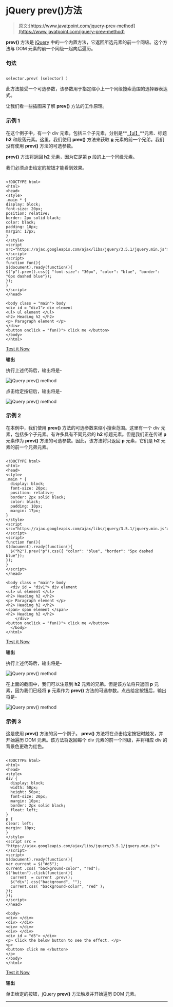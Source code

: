 # jQuery prev()方法

> 原文:[https://www.javatpoint.com/jquery-prev-method](https://www.javatpoint.com/jquery-prev-method)

**prev()** 方法是 [jQuery](https://www.javatpoint.com/jquery-tutorial) 中的一个内置方法，它返回所选元素的前一个同级。这个方法与 DOM 元素的前一个同级一起向后遍历。

### 句法

```

selector.prev( [selector] )

```

此方法接受一个可选参数，该参数用于指定缩小上一个同级搜索范围的选择器表达式。

让我们看一些插图来了解 **prev()** 方法的工作原理。

### 示例 1

在这个例子中，有一个 div 元素，包括三个子元素，分别是**[【ul】](https://www.javatpoint.com/html-unordered-list)**元素、标题 **h2** 和段落元素。这里，我们使用 **prev()** 方法来获取 **[p](https://www.javatpoint.com/html-paragraph)** 元素的前一个兄弟。我们没有使用 **prev()** 方法的可选参数。

**prev()** 方法将返回 **[h2](https://www.javatpoint.com/html-heading)** 元素，因为它是第 **p** 段的上一个同级元素。

我们必须点击给定的按钮才能看到效果。

```

<!DOCTYPE html>
<html>
<head>
<style>
.main * {
display: block;
font-size: 20px;
position: relative;
border: 2px solid black;
color: black;
padding: 10px;
margin: 17px;
}
</style>
<script src="https://ajax.googleapis.com/ajax/libs/jquery/3.5.1/jquery.min.js"></script>
<script>
function fun(){
$(document).ready(function(){
$("p").prev().css({ "font-size": "30px", "color": "blue", "border": "6px dashed blue"});
});
}
</script>
</head>

<body class = "main"> body
<div id = "div1"> div element
<ul> ul element </ul>
<h2> Heading h2 </h2>
<p> Paragraph element </p>
</div>
<button onclick = "fun()"> click me </button>
</body>
</html>

```

[Test it Now](https://www.javatpoint.com/oprweb/test.jsp?filename=jquery-prev-method1)

**输出**

执行上述代码后，输出将是-

![jQuery prev() method](../Images/a045a80896c23e9627181c5476c986b1.png)

点击给定按钮后，输出将是-

![jQuery prev() method](../Images/b4055f740ae9e37276c28b8e914cb39c.png)

### 示例 2

在本例中，我们使用 **prev()** 方法的可选参数来缩小搜索范围。这里有一个 div 元素，包括多个子元素。有许多具有不同兄弟的 **h2** 标题元素。但是我们正在传递 **p** 元素作为 **prev()** 方法的可选参数。因此，该方法将只返回 **p** 元素，它们是 **h2** 元素的前一个兄弟元素。

```

<!DOCTYPE html>
<html>
<head>
<style>
.main * { 
  display: block;
  font-size: 20px;
  position: relative;
  border: 2px solid black;
  color: black; 
  padding: 10px;
  margin: 17px;
}
</style>
<script src="https://ajax.googleapis.com/ajax/libs/jquery/3.5.1/jquery.min.js"></script>
<script>
function fun(){
$(document).ready(function(){
  $("h2").prev("p").css({ "color": "blue", "border": "5px dashed blue"});
});
}
</script>
</head>

<body class = "main"> body
  <div id = "div1"> div element
<ul> ul element </ul>
<h2> Heading h2 </h2>
<p> Paragraph element </p>
<h2> Heading h2 </h2>
<span> span element </span>
<h2> Heading h2 </h2>
	</div>
<button onclick = "fun()"> click me </button>
  </body>
</html>

```

[Test it Now](https://www.javatpoint.com/oprweb/test.jsp?filename=jquery-prev-method2)

**输出**

执行上述代码后，输出将是-

![jQuery prev() method](../Images/32d19043580ba11700ef1eb98d3f4039.png)

在上面的截图中，我们可以注意到 **h2** 元素的兄弟。但是该方法将只返回 **p** 元素，因为我们已经将 **p** 元素作为 **prev()** 方法的可选参数。点击给定按钮后，输出将是-

![jQuery prev() method](../Images/e4200d080672abbd9cc3087238d5518f.png)

### 示例 3

这是使用 **prev()** 方法的另一个例子。 **prev()** 方法将在点击给定按钮时触发，并开始遍历 DOM 元素。该方法将返回每个 div 元素的前一个同级，并将相应 div 的背景色更改为红色。

```

<!DOCTYPE html>
<html>
<head>
<style>
div { 
  display: block;
  width: 50px;
  height: 50px;
  font-size: 20px;
  margin: 10px;
  border: 2px solid black;
  float: left;
}
p {
clear: left;
margin: 10px;
}
</style>
<script src = "https://ajax.googleapis.com/ajax/libs/jquery/3.5.1/jquery.min.js"> </script>
<script>
$(document).ready(function(){
var current = $("#d5");
current .css( "background-color", "red");
$("button").click(function(){
  current  = current .prev();
  $("div").css("background", "");
  current.css( "background-color", "red" );
});
});
</script>
</head>

<body>
<div> </div>
<div> </div>
<div> </div>
<div> </div>
<div id = "d5"> </div>
<p> Click the below button to see the effect. </p>
<p>
<button> click me </button>
</p>
</body>
</html>

```

[Test it Now](https://www.javatpoint.com/oprweb/test.jsp?filename=jquery-prev-method3)

**输出**

单击给定的按钮，jQuery **prev()** 方法触发并开始遍历 DOM 元素。

* * *